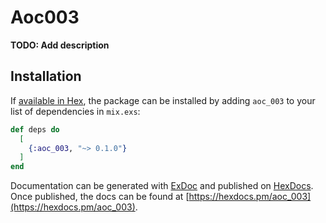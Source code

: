 # Aoc003

**TODO: Add description**

## Installation

If [available in Hex](https://hex.pm/docs/publish), the package can be installed
by adding `aoc_003` to your list of dependencies in `mix.exs`:

```elixir
def deps do
  [
    {:aoc_003, "~> 0.1.0"}
  ]
end
```

Documentation can be generated with [ExDoc](https://github.com/elixir-lang/ex_doc)
and published on [HexDocs](https://hexdocs.pm). Once published, the docs can
be found at [https://hexdocs.pm/aoc_003](https://hexdocs.pm/aoc_003).

